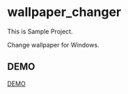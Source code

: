 # wallpaper_changer

This is Sample Project.

Change wallpaper for Windows.

## DEMO

[DEMO](https://gyazo.com/3eba8cd1e27cd520059fb07f88eed8a4)